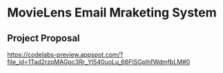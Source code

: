 # MovieLens Email Mraketing System
## Project Proposal
https://codelabs-preview.appspot.com/?file_id=1Tad2rzpMAGpc3Rr_Yl540uoLu_66FlSGplhfWdmfbLM#0

